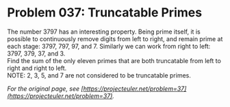 # Problem 037: Truncatable Primes
  
The number $3797$ has an interesting property. Being prime itself, it is possible to continuously remove digits from left to right, and remain prime at each stage: $3797$, $797$, $97$, and $7$. Similarly we can work from right to left: $3797$, $379$, $37$, and $3$.  
Find the sum of the only eleven primes that are both truncatable from left to right and right to left.  
NOTE: $2$, $3$, $5$, and $7$ are not considered to be truncatable primes.  

*For the original page, see [https://projecteuler.net/problem=37](https://projecteuler.net/problem=37).*
